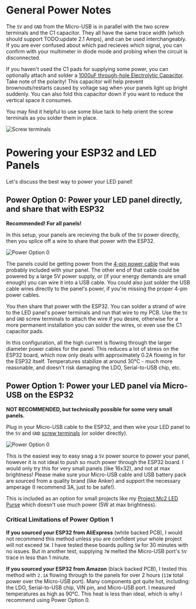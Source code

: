 # General Power Notes
The `5V` and `GND` from the Micro-USB is in parallel with the two screw terminals and the C1 capacitor. They all have the same trace width (which should support TODO:update 2.1 Amps), and can be used interchangeably. If you are ever confused about which pad recieves which signal, you can confirm with your multimeter in diode mode and probing when the circuit is disconnected.

If you haven't used the C1 pads for supplying some power, you can optionally attach and solder a [1000uF through-hole Electrolytic Capacitor](https://www.aliexpress.com/item/32812085542.html). Take note of the polarity! This capacitor will help prevent brownouts/restarts caused by voltage sag when your panels light up bright suddenly. You can also fold this capacitor down if you want to reduce the vertical space it consumes.

You may find it helpful to use some blue tack to help orient the screw terminals as you solder them in place.

![Screw terminals](https://github.com/rorosaurus/esp32-hub75-driver/raw/master/images/power/screw-terminals.jpg)

# Powering your ESP32 and LED Panels
Let's discuss the best way to power your LED panel!

## Power Option 0: Power your LED panel directly, and share that with ESP32
**Recommended! For all panels!**

In this setup, your panels are recieving the bulk of the `5V` power directly, then you splice off a wire to share that power with the ESP32.

![Power Option 0](https://github.com/rorosaurus/esp32-hub75-driver/raw/master/images/power/power-option-0.jpg)

The panels could be getting power from the [4-pin power cable](https://www.aliexpress.com/item/32832930794.html) that was probably included with your panel. The other end of that cable could be powered by a large 5V power supply, or (if your energy demands are small enough) you can wire it into a USB cable. You could also just solder the USB cable wires directly to the panel's power, if you're missing the proper 4-pin power cables.

You then share that power with the ESP32. You can solder a strand of wire to the LED panel's power terminals and run that wire to my PCB. Use the `5V` and `GND` screw terminals to attach the wire if you desire, otherwise for a more permanent installation you can solder the wires, or even use the C1 capacitor pads.

In this configuration, all the high current is flowing through the larger diameter power cables for the panel. This reduces a lot of stress on the ESP32 board, which now only deals with approximately 0.2A flowing in for the ESP32 itself. Temperatures stabilize at around 30°C - much more reasonable, and doesn't risk damaging the LDO, Serial-to-USB chip, etc.

## Power Option 1: Power your LED panel via Micro-USB on the ESP32
**NOT RECOMMENDED, but technically possible for some very small panels.**

Plug in your Micro-USB cable to the ESP32, and then wire your LED panel to the `5V` and `GND` [screw terminals](https://www.aliexpress.com/item/32993227789.html) (or solder directly).

![Power Option 0](https://github.com/rorosaurus/esp32-hub75-driver/raw/master/images/power/power-option-0.jpg)

This is the easiest way to easy snag a `5V` power source to power your panel, however it is not ideal to push so much power through the ESP32 board. I would only try this for very small panels (like 16x32), and not at max brightness! Please make sure your Micro-USB cable and USB battery pack are sourced from a quality brand (like Anker) and support the necessary amperage (I recommend 3A, just to be safe!).

This is included as an option for small projects like my [Project Mc2 LED Purse](https://github.com/rorosaurus/project-mc2-led-purse) which doesn't use much power (5W at max brightness).

### Critical Limitations of Power Option 1
**If you sourced your ESP32 from AliExpress** (white backed PCB), I would not recommend this method unless you are confident your whole project will not exceed `5W`.  I have tested these boards pulling `5W` for 30 minutes with no issues. But in another test, supplying `7W` melted the Micro-USB port's `5V` trace in less than 1 minute.

**If you sourced your ESP32 from Amazon** (black backed PCB), I tested this method with `2.1A` flowing through to the panels for over 2 hours (`11W` total power over the Micro-USB port). Many components got quite hot, including: the LDO, Serial-to-USB chip, VIN pin, and Micro-USB port. I measured temperatures as high as 90°C. This heat is less than ideal, which is why I recommend using Power Option 0.
